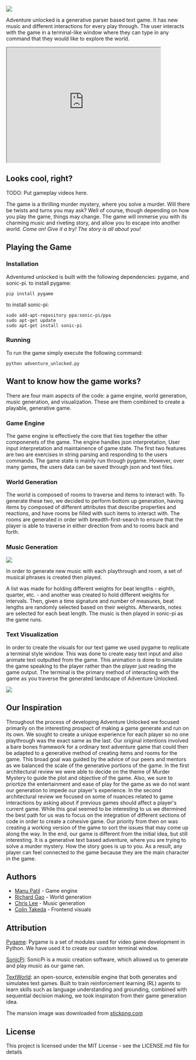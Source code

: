 ![](https://i.imgur.com/YydO3Xo.jpg)

Adventure unlocked is a generative parser based text game. It has new music and different interactions for every play through. The user interacts with the game in a terminal-like window where they can type in any command that they would like to explore the world.

<iframe width="420" height="315"
src="https://www.youtube.com/watch?v=94OChRZpU3c&feature=youtu.be">
</iframe>

## Looks cool, right?
TODO: Put gameplay videos here.

The game is a thrilling murder mystery, where you solve a murder. Will there be twists and turns you may ask? Well of course, though depending on how you play the game, things may change. The game will immerse you with its charming music and riveting story, and allow you to escape into another world. _Come on! Give it a try! The story is all about you!_

## Playing the Game
### Installation

Adventured unlocked is built with the following dependencies: pygame, and sonic-pi.
to install pygame:

    pip install pygame

to install sonic-pi:

    sudo add-apt-repository ppa:sonic-pi/ppa
    sudo apt-get update
    sudo apt-get install sonic-pi

### Running
To run the game simply execute the following command:

    python adventure_unlocked.py

## Want to know how the game works?
There are four main aspects of the code: a game engine, world generation, music generation, and visualization. These are them combined to create a playable, generative game.
### Game Engine
The game engine is effectively the core that ties together the other componenets of the game. The engine handles json interpretation, User input interpretation and maintainence of game state. The first two features are two are exercises in string parsing and responding to the users commands. The game state is mainly run through pygame. However, over many games, the users data can be saved through json and text files.

### World Generation
The world is composed of rooms to traverse and items to interact with. To generate these two, we decided to perform bottom up generation, having items by composed of different attributes that describe properties and reactions, and have rooms be filled with such items to interact with. The rooms are generated in order with breadth-first-search to ensure that the player is able to traverse in either direction from and to rooms back and forth.

### Music Generation

![](https://i.imgur.com/8sIZx5q.jpg)

In order to generate new music with each playthrough and room, a set of musical phrases is created then played.

A list was made for holding different weights for beat lengths - eighth, quarter, etc. - and another was created to hold different weights for intervals. Then, given a time signature and number of measures, beat lengths are randomly selected based on their weights. Afterwards, notes are selected for each beat length. The music is then played in sonic-pi as the game runs.

### Text Visualization

In order to create the visuals for our text game we used pygame to replicate a terminal style window. This was done to create easy text input and also animate text outputted from the game. This animation is done to simulate the game speaking to the player rather than the player just reading the game output. The terminal is the primary method of interacting with the game as you traverse the generated landscape of Adventure Unlocked.

![](https://i.imgur.com/GNzzocS.png)

## Our Inspiration

Throughout the process of developing Adventure Unlocked we focused primarily on the interesting prospect of making a game generate and run on its own. We sought to create a unique experience for each player so no one playthrough was the exact same as the last. Our original intentions involved a bare bones framework for a ordinary text adventure game that could then be adapted to a generative method of creating items and rooms for the game.
This broad goal was guided by the advice of our peers and mentors as we balanced the scale of the generative portions of the game. In the first architectural review we were able to decide on the theme of Murder Mystery to guide the plot and objective of the game. Also, we  sure to priortize the entertainment and ease of play for the game as we do not want our generation to impede our player's experience. In the second architectural review we focused on some of nuances related to game interactions by asking about if previous games should affect a player's current game. While this goal seemed to be interesting to us we dtermined the best path for us was to focus on the integration of different sections of code in order to create a cohesive game. Our priority from then on was creating a working version of the game to sort the issues that may come up along the way.
In the end, our game is different from the initial idea, but still interesting. It is a generative text based adventure, where you are trying to solve a murder mystery. How the story goes is up to you. As a result, any player can feel connected to the game because they are the main character in the game.

## Authors
* [Manu Patil](https://github.com/mpatil99) - Game engine
* [Richard Gao](https://github.com/hardlyrichie) - World generation
* [Chris Lee](https://github.com/clee4) - Music generation
* [Colin Takeda](https://github.com/cstakeda) - Frontend visuals

## Attribution

[Pygame](https://www.pygame.org/docs/): Pygame is a set of modules used for video game development in Python. We have used it to create our custom terminal window.

[SonicPi](https://sonic-pi.net/): SonicPi is a music creation software, which allowed us to generate and play music as our game ran.

[TextWorld](https://www.microsoft.com/en-us/research/project/textworld/): an open-source, extensible engine that both generates and simulates text games. Built to train reinforcement learning (RL) agents to learn skills such as language understanding and grounding, combined with sequential decision making, we took inspiraton from their game generation idea.

The mansion image was downloaded from [stickpng.com](http://www.stickpng.com/img/miscellaneous/buildings/haunted-house) 

## License
This project is licensed under the MIT License - see the LICENSE.md file for details
